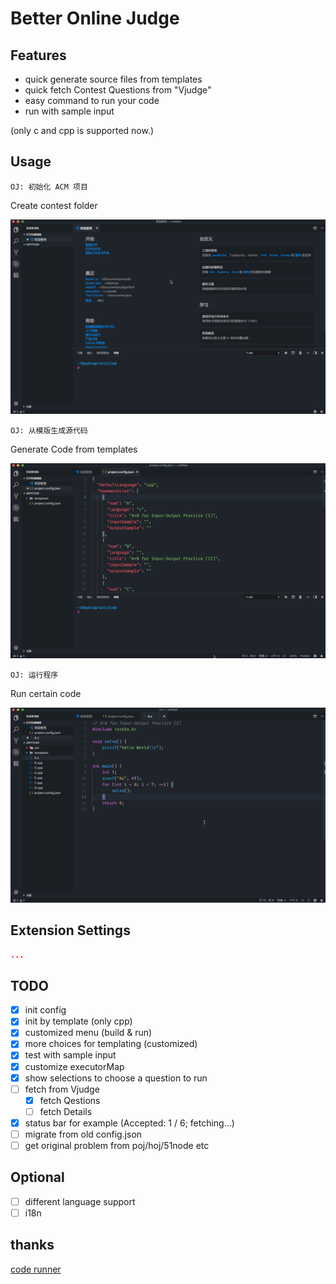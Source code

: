 # Better Online Judge

## Features

- quick generate source files from templates
- quick fetch Contest Questions from "Vjudge"
- easy command to run your code
- run with sample input

(only c and cpp is supported now.)

## Usage

`OJ: 初始化 ACM 项目`

Create contest folder

<img src="https://raw.githubusercontent.com/InfiniteXyy/vscode-better-online-judge/master/static/screenshots/from_vj.mov.gif">

`OJ: 从模版生成源代码`

Generate Code from templates

<img src="https://raw.githubusercontent.com/InfiniteXyy/vscode-better-online-judge/master/static/screenshots/create_template.mov.gif">

`OJ: 运行程序`

Run certain code

<img src="https://raw.githubusercontent.com/InfiniteXyy/vscode-better-online-judge/master/static/screenshots/runcode.mov.gif">

## Extension Settings

```json
...
```

## TODO

- [x] init config
- [x] init by template (only cpp)
- [x] customized menu (build & run)
- [x] more choices for templating (customized)
- [x] test with sample input
- [x] customize executorMap
- [x] show selections to choose a question to run
- [ ] fetch from Vjudge
  - [x] fetch Qestions
  - [ ] fetch Details
- [x] status bar for example (Accepted: 1 / 6; fetching...)
- [ ] migrate from old config.json
- [ ] get original problem from poj/hoj/51node etc

## Optional

- [ ] different language support
- [ ] i18n

## thanks
[code runner](https://github.com/formulahendry/vscode-code-runner)
